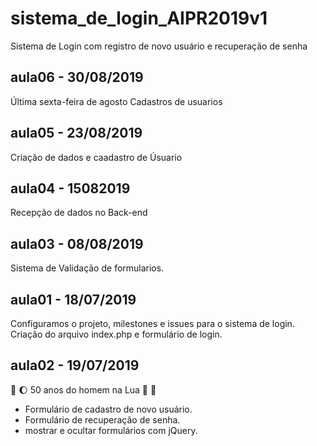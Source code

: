 # sistema_de_login_AIPR2019v1
Sistema de Login com registro de novo usuário e recuperação de senha

## aula06 - 30/08/2019
Última sexta-feira de agosto 
Cadastros de usuarios


## aula05 - 23/08/2019
Criação de dados e caadastro de Úsuario

## aula04 - 15082019
Recepção de dados no Back-end


## aula03 - 08/08/2019
Sistema de Validação de formularios.

## aula01 - 18/07/2019
Configuramos o projeto, milestones e issues para o sistema de login.
Criação do arquivo index.php e formulário de login.

## aula02 - 19/07/2019 
:rocket: :moon: 50 anos do homem na Lua 🌝 🌚

* Formulário de cadastro de novo usuário.
* Formulário de recuperação de senha.
* mostrar e ocultar formulários com jQuery.
